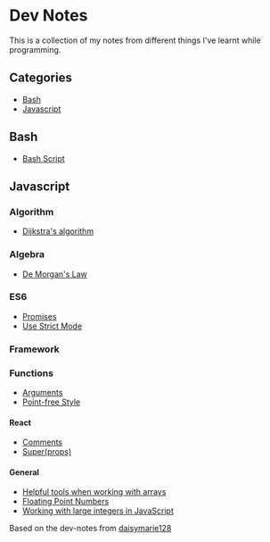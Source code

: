 # Dev Notes
This is a collection of my notes from different things I've learnt while programming.

## Categories
- [Bash](#bash)
- [Javascript](#javascript)


## Bash
- [Bash Script](bash/bash_script.md)

## Javascript

### Algorithm
- [Dijkstra's algorithm](js/algorithm/dijkstra.md)

### Algebra
- [De Morgan's Law](js/algebra/de-morgans-laws.md)

### ES6
- [Promises](js/es6/promises.md)
- [Use Strict Mode](js/es6/use_strict.md)

### Framework

### Functions
- [Arguments](js/functions/arguments.md)
- [Point-free Style](js/functions/point-free.md)

#### React
- [Comments](js/framework/react/comments.md)
- [Super(props)](js/framework/react/super_props.md)


#### General
- [Helpful tools when working with arrays](js/general/arrays.md)
- [Floating Point Numbers](js/general/floating_numbers.md)
- [Working with large integers in JavaScript](js/general/large_integers.md)

Based on the dev-notes from [daisymarie128](https://github.com/daisymarie128/dev-notes)
